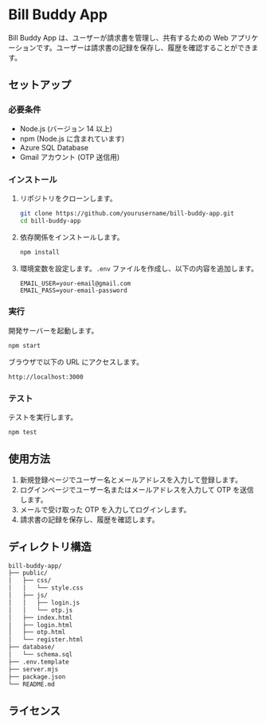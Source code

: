 # Bill Buddy App

Bill Buddy App は、ユーザーが請求書を管理し、共有するための Web アプリケーションです。ユーザーは請求書の記録を保存し、履歴を確認することができます。

## セットアップ

### 必要条件

- Node.js (バージョン 14 以上)
- npm (Node.js に含まれています)
- Azure SQL Database
- Gmail アカウント (OTP 送信用)

### インストール

1. リポジトリをクローンします。

   ```bash
   git clone https://github.com/yourusername/bill-buddy-app.git
   cd bill-buddy-app
   ```

2. 依存関係をインストールします。

   ```bash
   npm install
   ```

3. 環境変数を設定します。`.env` ファイルを作成し、以下の内容を追加します。

   ```plaintext
   EMAIL_USER=your-email@gmail.com
   EMAIL_PASS=your-email-password
   ```

### 実行

開発サーバーを起動します。

```bash
npm start
```

ブラウザで以下の URL にアクセスします。

```url
http://localhost:3000
```

### テスト

テストを実行します。

```bash
npm test
```

## 使用方法

1. 新規登録ページでユーザー名とメールアドレスを入力して登録します。
2. ログインページでユーザー名またはメールアドレスを入力して OTP を送信します。
3. メールで受け取った OTP を入力してログインします。
4. 請求書の記録を保存し、履歴を確認します。

## ディレクトリ構造

```txt
bill-buddy-app/
├── public/
│   ├── css/
│   │   └── style.css
│   ├── js/
│   │   ├── login.js
│   │   └── otp.js
│   ├── index.html
│   ├── login.html
│   ├── otp.html
│   └── register.html
├── database/
│   └── schema.sql
├── .env.template
├── server.mjs
├── package.json
└── README.md
```

## ライセンス

<!-- このプロジェクトは、[ISC ライセンス](LICENSE)の下でライセンスされています。 -->
